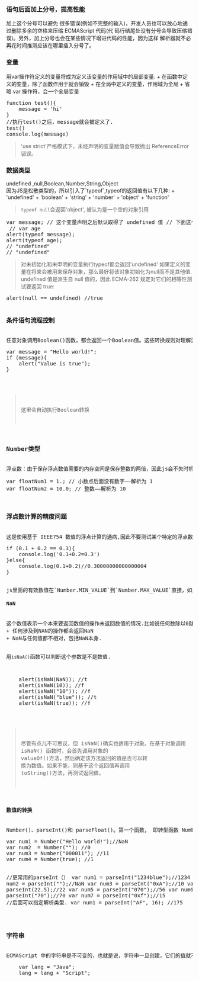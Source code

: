 <h3>语句后面加上分号，提高性能</h3>
加上这个分号可以避免 很多错误(例如不完整的输入)，开发人员也可以放心地通过删除多余的空格来压缩 ECMAScript 代码(代 码行结尾处没有分号会导致压缩错误)。另外，加上分号也会在某些情况下增进代码的性能，因为这样 解析器就不必再花时间推测应该在哪里插入分号了。
<h3>变量</h3>
用var操作符定义的变量将成为定义该变量的作用域中的局部变量.
+ 在函数中定义的变量，除了函数作用于就会销毁
+ 在全局中定义的变量，作用域为全局
+ 省略 var 操作符，会一个全局变量
<pre>
function test(){
    message = 'hi'
}
//执行test()之后，message就会被定义了.
test()
console.log(message)
</pre>

> 'use strict'严格模式下，未经声明的变量赋值会导致抛出 ReferenceError 错误。

<h3>数据类型</h3>
undefined ,null,Boolean,Number,String,Object<br>
因为JS是松散类型的，所以引入了`typeof`,typeof的返回值有以下几种:
+ 'undefined'
+ 'boolean'
+ 'string'
+ 'number'
+ 'object'
+ 'function'

> `typeof null`会返回'object', 被认为是一个空的对象引用

<pre>
var message; // 这个变量声明之后默认取得了 undefined 值 // 下面这个变量并没有声明
 // var age
alert(typeof message);
alert(typeof age);
// "undefined"
// "undefined"
</pre>

> 对未初始化和未申明的变量执行typeof都会返回'undefined'
> 如果定义的变量在将来会被用来保存对象，那么最好将该对象初始化为null而不是其他值.
> undefined 值是派生自 null 值的，因此 ECMA-262 规定对它们的相等性测试要返回 true:
<pre>
alert(null == undefined) //true

<h3>条件语句流程控制</h3>
任意对象调用Boolean()函数，都会返回一个Boolean值。这些转换规则对理解流控制语句(如if语句)自动执行相应的Boolean转换非常重要，请看下面 的代码:
<pre>
var message = "Hello world!";
if (message){
    alert("Value is true");
}
</pre>

> 这里会自动执行Boolean转换

<h3>Number类型</h3>
浮点数：由于保存浮点数值需要的内存空间是保存整数的两倍，因此js会不失时机的将浮点数转换为整数.如下：
<pre>
var floatNum1 = 1.; // 小数点后面没有数字——解析为 1
var floatNum2 = 10.0; // 整数——解析为 10
</pre>
<h3>浮点数计算的精度问题</h3>
这是使用基于 IEEE754 数值的浮点计算的通病,因此不要测试某个特定的浮点数值
<pre>
if (0.1 + 0.2 == 0.3){
    console.log('0.1+0.2=0.3')
}else{
    console.log(0.1+0.2)//0.30000000000000004
}
</pre>
js里面的有效数值在`Number.MIN_VALUE`到`Number.MAX_VALUE`直接，如果超出后，将会自动转换成特殊的 `（+-）Infinity`.要想确定一个数值是不是有穷的(换句话说，是不是位于最小和最大的数值之间)，可以使用 isFinite()函数
<h4>NaN</h4>
这个数值表示一个本来要返回数值的操作未返回数值的情况.比如说任何数除以0就会返回NaN.NaN有两个不同寻常的特点。
+ 任何涉及到NAN的操作都会返回NaN
+ NaN与任何值都不相对，包括NaN本身.

用`isNaA()`函数可以判断这个参数是不是数值.
<pre>
    alert(isNaN(NaN)); //t
    alert(isNaN(10)); //f
    alert(isNaN("10")); //f
    alert(isNaN("blue")); //t
    alert(isNaN(true)); //f
</pre>

> 尽管有点儿不可思议，但 isNaN()确实也适用于对象。在基于对象调用 isNaN() 函数时，会首先调用对象的 valueOf()方法，然后确定该方法返回的值是否可以转 换为数值。如果不能，则基于这个返回值再调用 toString()方法，再测试返回值。

<h4>数值的转换</h4>
Number()、parseInt()和 parseFloat()。第一个函数， 即转型函数 Number()可以用于任何数据类型，而另两个函数则专门用于把字符串转换成数值.
<pre>
var num1 = Number("Hello world!");//NaN
var num2  = Number(""); //0
var num3 = Number("000011"); //11
var num4 = Number(true); //1

//更常用的parseInt（）
var num1 = parseInt("1234blue");//1234
var num2 = parseInt("");//NaN
var num3 = parseInt("0xA");//10
var num4 = parseInt(22.5);//22
var num5 = parseInt("070");//56
var num6 = parseInt("70");//70
var num7 = parseInt("0xf");//15
//后面可以指定解析类型.
var num1 = parseInt("AF", 16); //175
</pre>

<h3>字符串</h3>
ECMAScript 中的字符串是不可变的，也就是说，字符串一旦创建，它们的值就不能改变。要改变 某个变量保存的字符串，首先要销毁原来的字符串，然后再用另一个包含新值的字符串填充该变量， 例如:
<pre>
    var lang = "Java";
    lang = lang + "Script";
</pre>